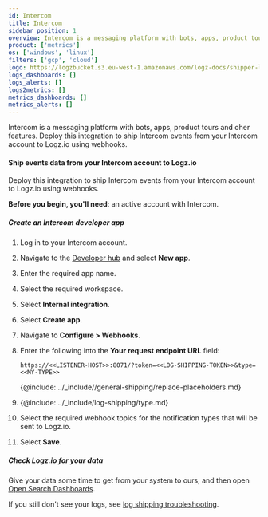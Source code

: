 ```yaml
---
id: Intercom
title: Intercom
sidebar_position: 1
overview: Intercom is a messaging platform with bots, apps, product tours and oher features. Deploy this integration to ship Intercom events from your Intercom account to Logz.io using webhooks. 
product: ['metrics']
os: ['windows', 'linux']
filters: ['gcp', 'cloud']
logo: https://logzbucket.s3.eu-west-1.amazonaws.com/logz-docs/shipper-logos/aiven-logo.png
logs_dashboards: []
logs_alerts: []
logs2metrics: []
metrics_dashboards: []
metrics_alerts: []
---
```



Intercom is a messaging platform with bots, apps, product tours and oher features. Deploy this integration to ship Intercom events from your Intercom account to Logz.io using webhooks. 

#### Ship events data from your Intercom account to Logz.io

Deploy this integration to ship Intercom events from your Intercom account to Logz.io using webhooks.

**Before you begin, you'll need**: an active account with Intercom.

 

##### Create an Intercom developer app

1. Log in to your Intercom account.

2. Navigate to the [Developer hub](https://app.intercom.com/a/apps/_/developer-hub) and select **New app**.

3. Enter the required app name.

4. Select the required workspace.

5. Select **Internal integration**.

6. Select **Create app**.

7. Navigate to **Configure > Webhooks**.

8. Enter the following into the **Your request endpoint URL** field:

   ```shell
   https://<<LISTENER-HOST>>:8071/?token=<<LOG-SHIPPING-TOKEN>>&type=<<MY-TYPE>>
   ```
      {@include: ../_include//general-shipping/replace-placeholders.md}

9. {@include: ../_include/log-shipping/type.md}

10. Select the required webhook topics for the notification types that will be sent to Logz.io.

11. Select **Save**.


##### Check Logz.io for your data

Give your data some time to get from your system to ours, and then open [Open Search Dashboards](https://app.logz.io/#/dashboard/osd).

If you still don't see your logs, see [log shipping troubleshooting]({{site.baseurl}}/user-guide/log-shipping/log-shipping-troubleshooting.html).

 
